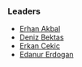 ### Leaders
* [Erhan Akbal](mailto:erhan.akbal@owasp.org)
* [Deniz Bektas](mailto:deniz.bektas@owasp.org)
* [Erkan Cekic](mailto:erkan.cekic@owasp.org)
* [Edanur Erdogan](mailto:edanur.erdogan@owasp.org)
